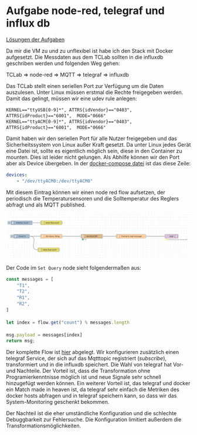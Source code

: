 # Aufgabe node-red, telegraf und influx db

[Lösungen der Aufgaben](report.md)


Da mir die VM zu und zu unflexibel ist habe ich den Stack mit Docker aufgesetzt. Die Messdaten aus dem TCLab sollten in die influxdb geschriben werden und folgenden Weg gehen:


TCLab => node-red => MQTT => telegraf => influxdb


Das TCLab stellt einen seriellen Port zur Verfügung um die Daten auszulesen. Unter Linux müssen erstmal die Rechte freigegeben werden. Damit das gelingt, müssen wir eine udev rule anlegen:

```
KERNEL=="ttyUSB[0-9]*", ATTRS{idVendor}=="0403", ATTRS{idProduct}=="6001",  MODE="0666"
KERNEL=="ttyACM[0-9]*", ATTRS{idVendor}=="0403", ATTRS{idProduct}=="6001",  MODE="0666"
```

Damit haben wir den seriellen Port für alle Nutzer freigegeben und das Sicherheitssystem von Linux außer Kraft gesetzt. Da unter Linux jedes Gerät eine Datei ist, sollte es eigentlich möglich sein, diese in den Container zu mounten. Dies ist leider nicht gelungen. Als Abhilfe können wir den Port aber als Device übergeben. In der [docker-compose datei](docker-compose.yml#L68) ist das diese Zeile:
```yaml
devices:
    - "/dev/ttyACM0:/dev/ttyACM0"
```

Mit diesem Eintrag können wir einen node red flow aufsetzen, der periodisch die Temperatursensoren und die Solltemperatur des Reglers abfragt und als MQTT published.

![](images/node_red_flow.png)


Der Code im `Set Query` node sieht folgendermaßen aus:
```js
const messages = [
    "T1",
    "T2",
    "R1",
    "R2",
]

let index = flow.get("count") % messages.length

msg.payload = messages[index]
return msg;
``` 

Der komplette Flow ist [hier](node-red_flow.json)  abgelegt. Wir konfigurieren zusätzlich einen telegraf Service, der sich auf das Mqtttopic registriert (_subscribe_), transformiert und in die influxdb speichert. Die Wahl von telegraf hat Vor- und Nachteile. Der Vorteil ist, dass die Transformation ohne Programierkenntnisse möglich ist und neue Signale sehr schnell hinzugefügt werden können. Ein weiterer Vorteil ist, das telegraf und docker ein Match made in heaven ist, da telegraf sehr einfach die Metriken des docker hosts abfragen und in telegraf speichern kann, so dass wir das System-Monitoring geschenkt bekommen. 

Der Nachteil ist die eher umständliche Konfiguration und die schlechte Debuggbarkeit zur Fehlersuche. Die Konfiguration limitiert außerdem die Transformationsmöglichkeiten.
